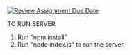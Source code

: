 [![Review Assignment Due Date](https://classroom.github.com/assets/deadline-readme-button-22041afd0340ce965d47ae6ef1cefeee28c7c493a6346c4f15d667ab976d596c.svg)](https://classroom.github.com/a/HdZBXBtG)

TO RUN SERVER
1. Run "npm install"
2. Run "node index.js" to run the server.